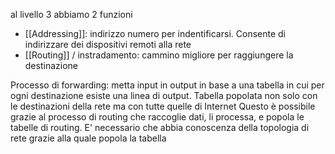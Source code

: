 al livello 3 abbiamo 2 funzioni
- [[Addressing]]: indirizzo numero per indentificarsi. Consente di indirizzare dei dispositivi remoti alla rete
- [[Routing]] / instradamento: cammino migliore per raggiungere la destinazione

Processo di forwarding: metta input in output in base a una tabella in cui per ogni destinazione esiste una linea di output. Tabella popolata non solo con le destinazioni della rete ma con tutte quelle di Internet
Questo è possibile grazie al processo di routing che raccoglie dati, li processa, e popola le tabelle di routing. E' necessario che abbia conoscenza della topologia di rete grazie alla quale popola la tabella 